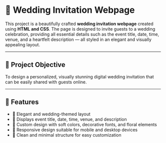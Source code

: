 # 💒 Wedding Invitation Webpage

This project is a beautifully crafted **wedding invitation webpage** created using **HTML and CSS**. The page is designed to invite guests to a wedding celebration, providing all essential details such as the event title, date, time, venue, and a heartfelt description — all styled in an elegant and visually appealing layout.

---

## 💍 Project Objective

To design a personalized, visually stunning digital wedding invitation that can be easily shared with guests online.

---

## 🎨 Features

- 💖 Elegant and wedding-themed layout  
- 📅 Displays event title, date, time, venue, and description  
- 🌸 Custom design with soft colors, decorative fonts, and floral elements  
- 📱 Responsive design suitable for mobile and desktop devices  
- 💌 Clean and minimal structure for easy customization

